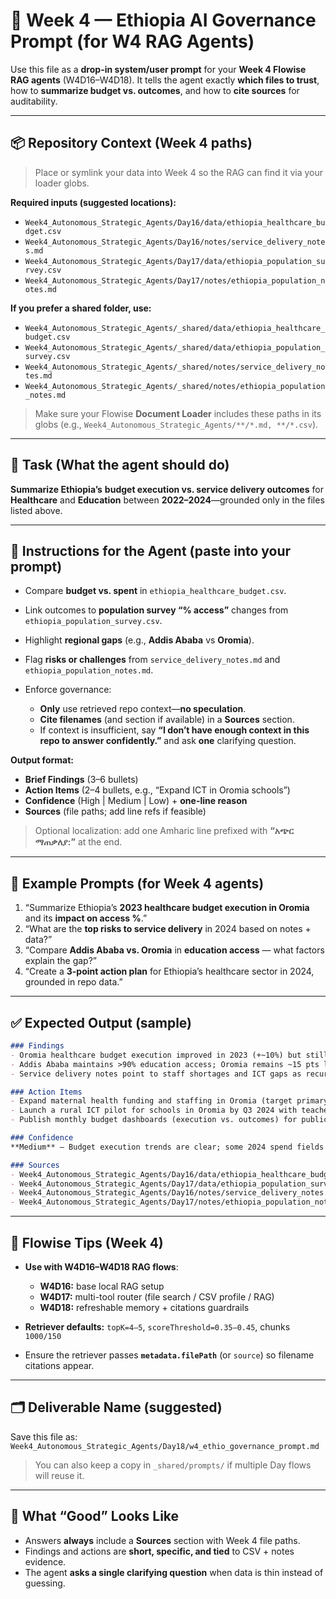 # 🧠 Week 4 — Ethiopia AI Governance Prompt (for W4 RAG Agents)

Use this file as a **drop-in system/user prompt** for your **Week 4 Flowise RAG agents** (W4D16–W4D18). It tells the agent exactly **which files to trust**, how to **summarize budget vs. outcomes**, and how to **cite sources** for auditability.

---

## 📦 Repository Context (Week 4 paths)

> Place or symlink your data into Week 4 so the RAG can find it via your loader globs.

**Required inputs (suggested locations):**

* `Week4_Autonomous_Strategic_Agents/Day16/data/ethiopia_healthcare_budget.csv`
* `Week4_Autonomous_Strategic_Agents/Day16/notes/service_delivery_notes.md`
* `Week4_Autonomous_Strategic_Agents/Day17/data/ethiopia_population_survey.csv`
* `Week4_Autonomous_Strategic_Agents/Day17/notes/ethiopia_population_notes.md`

**If you prefer a shared folder, use:**

* `Week4_Autonomous_Strategic_Agents/_shared/data/ethiopia_healthcare_budget.csv`
* `Week4_Autonomous_Strategic_Agents/_shared/data/ethiopia_population_survey.csv`
* `Week4_Autonomous_Strategic_Agents/_shared/notes/service_delivery_notes.md`
* `Week4_Autonomous_Strategic_Agents/_shared/notes/ethiopia_population_notes.md`

> Make sure your Flowise **Document Loader** includes these paths in its globs (e.g., `Week4_Autonomous_Strategic_Agents/**/*.md, **/*.csv`).

---

## 🎯 Task (What the agent should do)

**Summarize Ethiopia’s** **budget execution vs. service delivery outcomes** for **Healthcare** and **Education** between **2022–2024**—grounded only in the files listed above.

---

## 🧭 Instructions for the Agent (paste into your prompt)

* Compare **budget vs. spent** in `ethiopia_healthcare_budget.csv`.
* Link outcomes to **population survey “% access”** changes from `ethiopia_population_survey.csv`.
* Highlight **regional gaps** (e.g., **Addis Ababa** vs **Oromia**).
* Flag **risks or challenges** from `service_delivery_notes.md` and `ethiopia_population_notes.md`.
* Enforce governance:

  * **Only** use retrieved repo context—**no speculation**.
  * **Cite filenames** (and section if available) in a **Sources** section.
  * If context is insufficient, say **“I don’t have enough context in this repo to answer confidently.”** and ask **one** clarifying question.

**Output format:**

* **Brief Findings** (3–6 bullets)
* **Action Items** (2–4 bullets, e.g., “Expand ICT in Oromia schools”)
* **Confidence** (High | Medium | Low) + **one-line reason**
* **Sources** (file paths; add line refs if feasible)

> Optional localization: add one Amharic line prefixed with **“አጭር ማጠቃለያ:”** at the end.

---

## 🧪 Example Prompts (for Week 4 agents)

1. “Summarize Ethiopia’s **2023 healthcare budget execution in Oromia** and its **impact on access %**.”
2. “What are the **top risks to service delivery** in 2024 based on notes + data?”
3. “Compare **Addis Ababa vs. Oromia** in **education access** — what factors explain the gap?”
4. “Create a **3-point action plan** for Ethiopia’s healthcare sector in 2024, grounded in repo data.”

---

## ✅ Expected Output (sample)

```markdown
### Findings
- Oromia healthcare budget execution improved in 2023 (+~10%) but still trails Addis Ababa’s execution rate.
- Addis Ababa maintains >90% education access; Oromia remains ~15 pts lower, with rural connectivity cited as a constraint.
- Service delivery notes point to staff shortages and ICT gaps as recurring bottlenecks.

### Action Items
- Expand maternal health funding and staffing in Oromia (target primary care centers).
- Launch a rural ICT pilot for schools in Oromia by Q3 2024 with teacher enablement.
- Publish monthly budget dashboards (execution vs. outcomes) for public audit.

### Confidence
**Medium** — Budget execution trends are clear; some 2024 spend fields are incomplete.

### Sources
- Week4_Autonomous_Strategic_Agents/Day16/data/ethiopia_healthcare_budget.csv (lines 6–12)
- Week4_Autonomous_Strategic_Agents/Day17/data/ethiopia_population_survey.csv (lines 3–8)
- Week4_Autonomous_Strategic_Agents/Day16/notes/service_delivery_notes.md
- Week4_Autonomous_Strategic_Agents/Day17/notes/ethiopia_population_notes.md
```

---

## 🔧 Flowise Tips (Week 4)

* **Use with W4D16–W4D18 RAG flows**:

  * **W4D16:** base local RAG setup
  * **W4D17:** multi-tool router (file search / CSV profile / RAG)
  * **W4D18:** refreshable memory + citations guardrails
* **Retriever defaults:** `topK=4–5`, `scoreThreshold=0.35–0.45`, chunks `1000/150`
* Ensure the retriever passes **`metadata.filePath`** (or `source`) so filename citations appear.

---

## 🗂 Deliverable Name (suggested)

Save this file as:
`Week4_Autonomous_Strategic_Agents/Day18/w4_ethio_governance_prompt.md`

> You can also keep a copy in `_shared/prompts/` if multiple Day flows will reuse it.

---

## 🧭 What “Good” Looks Like

* Answers **always** include a **Sources** section with Week 4 file paths.
* Findings and actions are **short, specific, and tied** to CSV + notes evidence.
* The agent **asks a single clarifying question** when data is thin instead of guessing.


